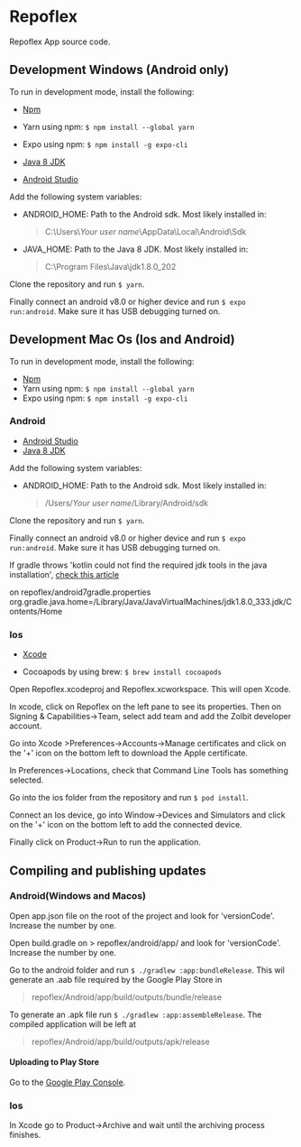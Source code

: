 # Repoflex

Repoflex App source code.

## Development Windows (Android only)

To run in development mode, install the following:

- [Npm](https://nodejs.org/dist/v16.14.0/node-v16.14.0-x64.msi)
- Yarn using npm: `$ npm install --global yarn`
- Expo using npm: `$ npm install -g expo-cli`

- [Java 8 JDK](https://www.oracle.com/java/technologies/downloads/#java8-windows)
- [Android Studio](https://developer.android.com/studio)

Add the following system variables:
- ANDROID_HOME: Path to the Android sdk. Most likely installed in: 
    > C:\Users\\*Your user name*\AppData\Local\Android\Sdk
- JAVA_HOME: Path to the Java 8 JDK. Most likely installed in:
    > C:\Program Files\Java\jdk1.8.0_202

Clone the repository and run `$ yarn`.

Finally connect an android v8.0 or higher device and run `$ expo run:android`. Make sure it has USB debugging turned on.

## Development Mac Os (Ios and Android)

To run in development mode, install the following:

- [Npm](https://nodejs.org/dist/v16.14.2/node-v16.14.2.pkg)
- Yarn using npm: `$ npm install --global yarn`
- Expo using npm: `$ npm install -g expo-cli`

### Android

- [Android Studio](https://developer.android.com/studio)
- [Java 8 JDK](https://www.oracle.com/java/technologies/downloads/#java8-mac)

Add the following system variables:
- ANDROID_HOME: Path to the Android sdk. Most likely installed in: 
    > /Users/*Your user name*/Library/Android/sdk

Clone the repository and run `$ yarn`.

Finally connect an android v8.0 or higher device and run `$ expo run:android`. Make sure it has USB debugging turned on.

If gradle throws 'kotlin could not find the required jdk tools in the java installation', [check this article](https://docs.oracle.com/javase/9/install/installation-jdk-and-jre-macos.htm#JSJIG-GUID-577CEA7C-E51C-416D-B9C6-B1469F45AC78)

on repoflex/android7gradle.properties
org.gradle.java.home=/Library/Java/JavaVirtualMachines/jdk1.8.0_333.jdk/Contents/Home

### Ios

- [Xcode](https://apps.apple.com/us/app/xcode/id497799835?mt=12)

- Cocoapods by using brew: `$ brew install cocoapods`

Open Repoflex.xcodeproj and Repoflex.xcworkspace. This will open Xcode.

In xcode, click on Repoflex on the left pane to see its properties. Then on Signing & Capabilities->Team, select add team and add the Zolbit developer account.

Go into Xcode >Preferences->Accounts->Manage certificates and click on the '+' icon on the bottom left to download the Apple certificate.

In Preferences->Locations, check that Command Line Tools has something selected.

Go into the ios folder from the repository and run `$ pod install`.

Connect an Ios device, go into Window->Devices and Simulators and click on the '+' icon on the bottom left to add the connected device.

Finally click on Product->Run to run the application.

## Compiling and publishing updates

### Android(Windows and Macos)

Open app.json file on the root of the project and look for 'versionCode'. Increase the number by one.

Open build.gradle on > repoflex/android/app/ and look for 'versionCode'. Increase the number by one.

Go to the android folder and run `$ ./gradlew :app:bundleRelease`. This wil generate an .aab file required by the Google Play Store in 
> repoflex/Android/app/build/outputs/bundle/release

To generate an .apk file run `$ ./gradlew :app:assembleRelease`. The compiled application will be left at 
> repoflex/Android/app/build/outputs/apk/release 

#### Uploading to Play Store

Go to the [Google Play Console](https://play.google.com/console/about/).

### Ios

In Xcode go to Product->Archive and wait until the archiving process finishes.

